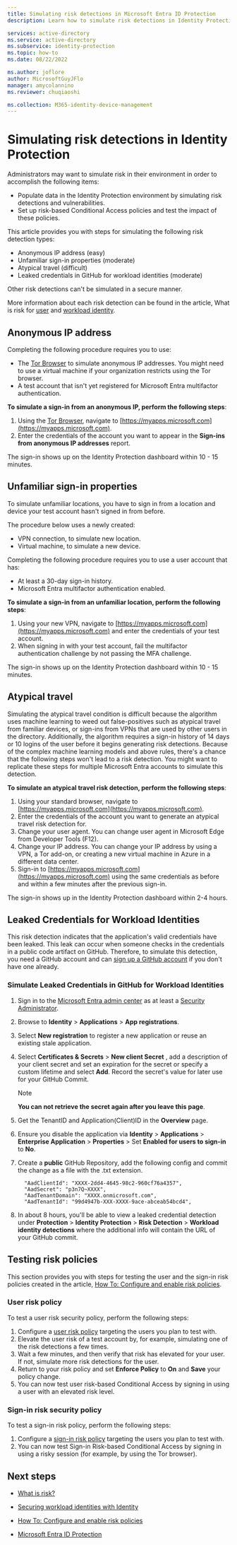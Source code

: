 ```yaml
---
title: Simulating risk detections in Microsoft Entra ID Protection
description: Learn how to simulate risk detections in Identity Protection

services: active-directory
ms.service: active-directory
ms.subservice: identity-protection
ms.topic: how-to
ms.date: 08/22/2022

ms.author: joflore
author: MicrosoftGuyJFlo
manager: amycolannino
ms.reviewer: chuqiaoshi

ms.collection: M365-identity-device-management
---
```

# Simulating risk detections in Identity Protection

Administrators may want to simulate risk in their environment in order to accomplish the following items:

- Populate data in the Identity Protection environment by simulating risk detections and vulnerabilities.
- Set up risk-based Conditional Access policies and test the impact of these policies.

This article provides you with steps for simulating the following risk detection types:

- Anonymous IP address (easy)
- Unfamiliar sign-in properties (moderate)
- Atypical travel (difficult)
- Leaked credentials in GitHub for workload identities (moderate)

Other risk detections can't be simulated in a secure manner.

More information about each risk detection can be found in the article, What is risk for [user](concept-identity-protection-risks.md) and [workload identity](concept-workload-identity-risk.md).

## Anonymous IP address

Completing the following procedure requires you to use:

- The [Tor Browser](https://www.torproject.org/projects/torbrowser.html.en) to simulate anonymous IP addresses. You might need to use a virtual machine if your organization restricts using the Tor browser.
- A test account that isn't yet registered for Microsoft Entra multifactor authentication.

**To simulate a sign-in from an anonymous IP, perform the following steps**:

1. Using the [Tor Browser](https://www.torproject.org/projects/torbrowser.html.en), navigate to [https://myapps.microsoft.com](https://myapps.microsoft.com).   
2. Enter the credentials of the account you want to appear in the **Sign-ins from anonymous IP addresses** report.

The sign-in shows up on the Identity Protection dashboard within 10 - 15 minutes. 

## Unfamiliar sign-in properties

To simulate unfamiliar locations, you have to sign in from a location and device your test account hasn't signed in from before.

The procedure below uses a newly created:

- VPN connection, to simulate new location.
- Virtual machine, to simulate a new device.

Completing the following procedure requires you to use a user account that has:

- At least a 30-day sign-in history.
- Microsoft Entra multifactor authentication enabled.

**To simulate a sign-in from an unfamiliar location, perform the following steps**:

1. Using your new VPN, navigate to [https://myapps.microsoft.com](https://myapps.microsoft.com) and enter the credentials of your test account.
2. When signing in with your test account, fail the multifactor authentication challenge by not passing the MFA challenge.

The sign-in shows up on the Identity Protection dashboard within 10 - 15 minutes.

## Atypical travel

Simulating the atypical travel condition is difficult because the algorithm uses machine learning to weed out false-positives such as atypical travel from familiar devices, or sign-ins from VPNs that are used by other users in the directory. Additionally, the algorithm requires a sign-in history of 14 days or 10 logins of the user before it begins generating risk detections. Because of the complex machine learning models and above rules, there's a chance that the following steps won't lead to a risk detection. You might want to replicate these steps for multiple Microsoft Entra accounts to simulate this detection.

**To simulate an atypical travel risk detection, perform the following steps**:

1. Using your standard browser, navigate to [https://myapps.microsoft.com](https://myapps.microsoft.com).  
1. Enter the credentials of the account you want to generate an atypical travel risk detection for.
1. Change your user agent. You can change user agent in Microsoft Edge from Developer Tools (F12).
1. Change your IP address. You can change your IP address by using a VPN, a Tor add-on, or creating a new virtual machine in Azure in a different data center.
1. Sign-in to [https://myapps.microsoft.com](https://myapps.microsoft.com) using the same credentials as before and within a few minutes after the previous sign-in.

The sign-in shows up in the Identity Protection dashboard within 2-4 hours.

## Leaked Credentials for Workload Identities

This risk detection indicates that the application's valid credentials have been leaked. This leak can occur when someone checks in the credentials in a public code artifact on GitHub. Therefore, to simulate this detection, you need a GitHub account and can [sign up a GitHub account](https://docs.github.com/get-started/signing-up-for-github) if you don't have one already.

### Simulate Leaked Credentials in GitHub for Workload Identities

1. Sign in to the [Microsoft Entra admin center](https://entra.microsoft.com) as at least a [Security Administrator](~/identity/role-based-access-control/permissions-reference.md#security-administrator).
1. Browse to **Identity** > **Applications** > **App registrations**.
1. Select **New registration** to register a new application or reuse an existing stale application.
1. Select **Certificates & Secrets** > **New client Secret** , add a description of your client secret and set an expiration for the secret or specify a custom lifetime and select **Add**. Record the secret's value for later use for your GitHub Commit.

   > [!Note]
   > **You can not retrieve the secret again after you leave this page**.
   
1. Get the TenantID and Application(Client)ID in the **Overview** page.
1. Ensure you disable the application via **Identity** > **Applications** > **Enterprise Application** > **Properties** > Set **Enabled for users to sign-in** to **No**.
1. Create a **public** GitHub Repository, add the following config and commit the change as a file with the .txt extension.
   ```GitHub file
     "AadClientId": "XXXX-2dd4-4645-98c2-960cf76a4357",
     "AadSecret": "p3n7Q~XXXX",
     "AadTenantDomain": "XXXX.onmicrosoft.com",
     "AadTenantId": "99d4947b-XXX-XXXX-9ace-abceab54bcd4",
   ```
1. In about 8 hours, you'll be able to view a leaked credential detection under **Protection** > **Identity Protection** > **Risk Detection** > **Workload identity detections** where the additional info will contain the URL of your GitHub commit.

## Testing risk policies

This section provides you with steps for testing the user and the sign-in risk policies created in the article, [How To: Configure and enable risk policies](howto-identity-protection-configure-risk-policies.md).

### User risk policy

To test a user risk security policy, perform the following steps:

1. Configure a [user risk policy](howto-identity-protection-configure-risk-policies.md#user-risk-policy-in-conditional-access) targeting the users you plan to test with.
1. Elevate the user risk of a test account by, for example, simulating one of the risk detections a few times.
1. Wait a few minutes, and then verify that risk has elevated for your user. If not, simulate more risk detections for the user.
1. Return to your risk policy and set **Enforce Policy** to **On** and **Save** your policy change.
1. You can now test user risk-based Conditional Access by signing in using a user with an elevated risk level.

### Sign-in risk security policy

To test a sign-in risk policy, perform the following steps:

1. Configure a [sign-in risk policy](howto-identity-protection-configure-risk-policies.md#sign-in-risk-policy-in-conditional-access) targeting the users you plan to test with.
1. You can now test Sign-in Risk-based Conditional Access by signing in using a risky session (for example, by using the Tor browser). 

## Next steps

- [What is risk?](concept-identity-protection-risks.md)

- [Securing workload identities with Identity](concept-workload-identity-risk.md)

- [How To: Configure and enable risk policies](howto-identity-protection-configure-risk-policies.md)

- [Microsoft Entra ID Protection](overview-identity-protection.md)
